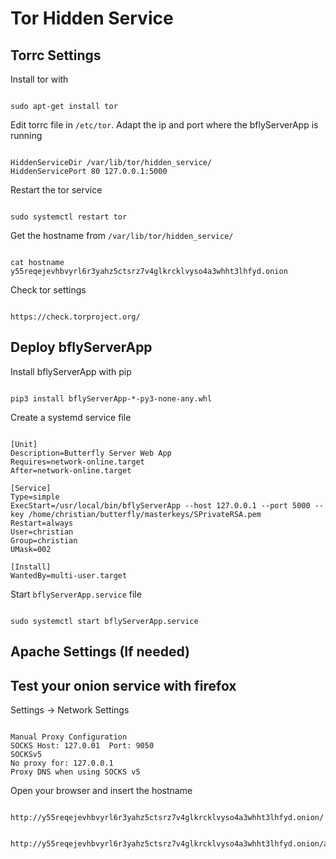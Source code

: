 # Tor Hidden Service

## Torrc Settings

Install tor with
<pre><code>
sudo apt-get install tor
</code></pre>

Edit torrc file in `/etc/tor`. Adapt the ip and port where the bflyServerApp is running
<pre><code>
HiddenServiceDir /var/lib/tor/hidden_service/
HiddenServicePort 80 127.0.0.1:5000
</code></pre>

Restart the tor service
<pre><code>
sudo systemctl restart tor
</code></pre>

Get the hostname from `/var/lib/tor/hidden_service/`
<pre><code>
cat hostname
y55reqejevhbvyrl6r3yahz5ctsrz7v4glkrcklvyso4a3whht3lhfyd.onion
</code></pre>

Check tor settings
<pre><code>
https://check.torproject.org/
</code></pre>

## Deploy bflyServerApp

Install bflyServerApp with pip
<pre><code>
pip3 install bflyServerApp-*-py3-none-any.whl
</code></pre>

Create a systemd service file
<pre><code>
[Unit]
Description=Butterfly Server Web App
Requires=network-online.target
After=network-online.target

[Service]
Type=simple
ExecStart=/usr/local/bin/bflyServerApp --host 127.0.0.1 --port 5000 --key /home/christian/butterfly/masterkeys/SPrivateRSA.pem
Restart=always
User=christian
Group=christian
UMask=002

[Install]
WantedBy=multi-user.target
</code></pre>

Start `bflyServerApp.service` file
<pre><code>
sudo systemctl start bflyServerApp.service
</code></pre>

## Apache Settings (If needed)




## Test your onion service with firefox
Settings -> Network Settings
<pre><code>
Manual Proxy Configuration
SOCKS Host: 127.0.01  Port: 9050
SOCKSv5
No proxy for: 127.0.0.1
Proxy DNS when using SOCKS v5
</code></pre>

Open your browser and insert the hostname
<pre><code>
http://y55reqejevhbvyrl6r3yahz5ctsrz7v4glkrcklvyso4a3whht3lhfyd.onion/
</code></pre>

<pre><code>
http://y55reqejevhbvyrl6r3yahz5ctsrz7v4glkrcklvyso4a3whht3lhfyd.onion/api/v1/decryption/counter/
</code></pre>
